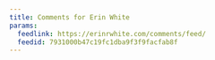 ```yaml
---
title: Comments for Erin White
params:
  feedlink: https://erinrwhite.com/comments/feed/
  feedid: 7931000b47c19fc1dba9f3f9facfab8f
---
```

